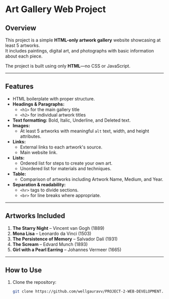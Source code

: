 # Art Gallery Web Project

## Overview
This project is a simple **HTML-only artwork gallery** website showcasing at least 5 artworks.  
It includes paintings, digital art, and photographs with basic information about each piece.

The project is built using only **HTML**—no CSS or JavaScript.

---

## Features
- HTML boilerplate with proper structure.
- **Headings & Paragraphs:**  
  - `<h1>` for the main gallery title  
  - `<h2>` for individual artwork titles
- **Text formatting:** Bold, Italic, Underline, and Deleted text.
- **Images:**  
  - At least 5 artworks with meaningful `alt` text, width, and height attributes.
- **Links:**  
  - External links to each artwork's source.
  - Main website link.
- **Lists:**  
  - Ordered list for steps to create your own art.
  - Unordered list for materials and techniques.
- **Table:**  
  - Comparison of artworks including Artwork Name, Medium, and Year.
- **Separation & readability:**  
  - `<hr>` tags to divide sections.
  - `<br>` for line breaks where appropriate.

---

## Artworks Included
1. **The Starry Night** – Vincent van Gogh (1889)  
2. **Mona Lisa** – Leonardo da Vinci (1503)  
3. **The Persistence of Memory** – Salvador Dalí (1931)  
4. **The Scream** – Edvard Munch (1893)  
5. **Girl with a Pearl Earring** – Johannes Vermeer (1665)

---

## How to Use
1. Clone the repository:  
   ```bash
   git clone https://github.com/wellgauravv/PROJECT-2-WEB-DEVELOPMENT.git
